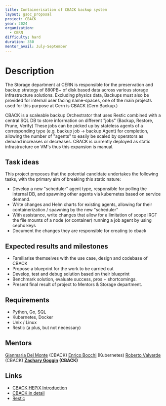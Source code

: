 ```yaml
---
title: Containerisation of CBACK backup system
layout: gsoc_proposal
project: CBACK
year: 2024
organization:
  - CERN
difficulty: hard
duration: 350
mentor_avail: July-September
---
```


# Description
The Storage department at CERN is responsible for the preservation and backup strategy of 880PB+ of disk based data across various storage infrastructure solutions. 
Excluding physics data, Backups must also be provided for internal user facing name-spaces, one of the main projects used for this purpose at Cern is CBACK (Cern Backup.) 

CBACK is a scaleable backup Orchestrator that uses Restic combined with a central SQL DB to store information on different "jobs" (Backup, Restore, Prune, Verify) 
These jobs can be picked up by stateless agents of a corresponding type (e.g. backup job -> backup Agent) for completion, allowing the number of "agents" to easily
be scaled by operators as demand increases or decreases. CBACK is currently deployed as static infrastructure on VM's thus this expansion is manual. 

## Task ideas
This project proposes that the potential candidate undertakes the following tasks, with the primary aim of breaking this static nature:
* Develop a new "scheduler" agent type, responsible for polling the internal DB, and spawning other agents via kubernetes based on service demand.
* Write changes and Helm charts for existing agents, allowing for their containerization / spawning by the new "scheduler"
* With assistance, write changes that allow for a limitation of scope IRGT the file mounts of a node (or container) running a job agent by using cephx keys 
* Document the changes they are responsible for creating to cback

## Expected results and milestones
* Familiarise themselves with the use case, design and codebase of CBACK
* Propose a blueprint for the work to be carried out 
* Develop, test and debug solution based on their blueprint
* Benchmark solution, evaluate success, pros + shortcomings.
* Present final result of project to Mentors & Storage department.

## Requirements
* Python, Go, SQL
* Kubernetes, Docker
* Unix / Linux 
* Restic (a plus, but not necessary)

## Mentors
[Gianmaria Del Monte](mailto:gianmaria.del.monte@cern.ch) (CBACK)
[Enrico Bocchi](mailto:enrico.bocchi@cern.ch) (Kubernetes)
[Roberto Valverde](mailto:roberto.valverde@cern.ch) (CBACK)
**[Zachary Goggin](mailto:zachary.goggin@cern.ch) (CBACK)**

## Links
* [CBACK HEPiX Introduction](https://cds.cern.ch/record/2767135?ln=en)
* [CBACK in detail](https://cds.cern.ch/record/2855376?ln=en)
* [Restic](https://restic.net/)
